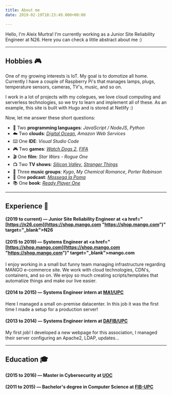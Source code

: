 ```yaml
---
title: About me
date: 2019-02-19T18:23:49.000+00:00

---
```

Hello, I'm Aleix Murtra! I'm currently working as a Junior Site Reliability Engineer at N26. Here you can check a little abstract about me :)

***

## Hobbies 🎮

One of my growing interests is IoT. My goal is to domotize all home. Currently I have a couple of Raspberry Pi's that manages lamps, plugs, temperature sensors, cameras, TV's, music, and so on.

I work in a lot of projects with my colegues, we love cloud computing and serverless technologies, so we try to learn and implement all of these. As an example, this site is built with Hugo and is stored at Netlify :)

Now, let me answer these short questions:

* 📃️ Two **programming languages**: _JavaScript / NodeJS_, _Python_
* ☁️ Two **clouds**: <a href="https://m.do.co/c/e75b71c1abc4" target="_blank">_Digital Ocean_</a>, _Amazon Web Services_
* ⌨️ One **IDE**: _Visual Studio Code_
* 🎮 Two **games**: <a href="https://amzn.to/2BK6UDa" target="_blank">_Watch Dogs 2_</a>, <a href="https://amzn.to/2V5Ctyw" target="_blank">_FIFA_</a>
* 🎬 One **film**: _Star Wars - Rogue One_
* 📺 Two **TV shows**: <a href="https://es.hboespana.com/series/silicon-valley/65878e1f-364b-4370-8dc2-938957be8040" target="_blank">_Silicon Valley_</a>, <a href="https://www.netflix.com/title/80057281" target="_blank">_Stranger Things_</a>
* 🎵 Three **music groups**: _Kygo_, _My Chemical Romance_, _Porter Robinson_
* 🎤 One **podcast**: <a href="https://mossegalapoma.cat/" target="_blank">_Mossega la Poma_</a>
* 📚 One **book**: <a href="https://amzn.to/2V5zNRu" target="_blank">_Ready Player One_</a>

***

## Experience 📰

#### (2019 to current) —	Junior Site Reliability Engineer at <a href="[https://n26.com](https://shop.mango.com "https://shop.mango.com")" target="_blank">N26</a>

#### (2015 to 2019) —	Systems Engineer at <a href="[https://shop.mango.com](https://shop.mango.com "https://shop.mango.com")" target="_blank">mango.com</a>

I enjoy working in a small but funny team managing infrastructure regarding MANGO e-commerce site. We work with cloud technologies, CDN's, containers, and so on. We enjoy so much creating scripts/templates that automatize things and make our live easier.

#### (2014 to 2015) — Systems Engineer intern at <a href="https://mat.upc.edu/ca" target="_blank">MA1/UPC</a>

Here I managed a small on-premise datacenter. In this job it was the first time I made a setup for a production server!

#### (2013 to 2014) — Systems Engineer intern at <a href="http://dafib.upc.edu/" target="_blank">DAFIB/UPC</a>

My first job! I developed a new webpage for this association, I managed their server configuring an Apache2, LDAP, updates...

***

## Education 🎓

#### (2015 to 2016) — Master in Cybersecurity at <a href="https://www.uoc.edu" target="_blank">UOC</a>

#### (2011 to 2015) — Bachelor's degree in Computer Science at <a href="https://www.upc.edu" target="_blank">FIB-UPC</a>